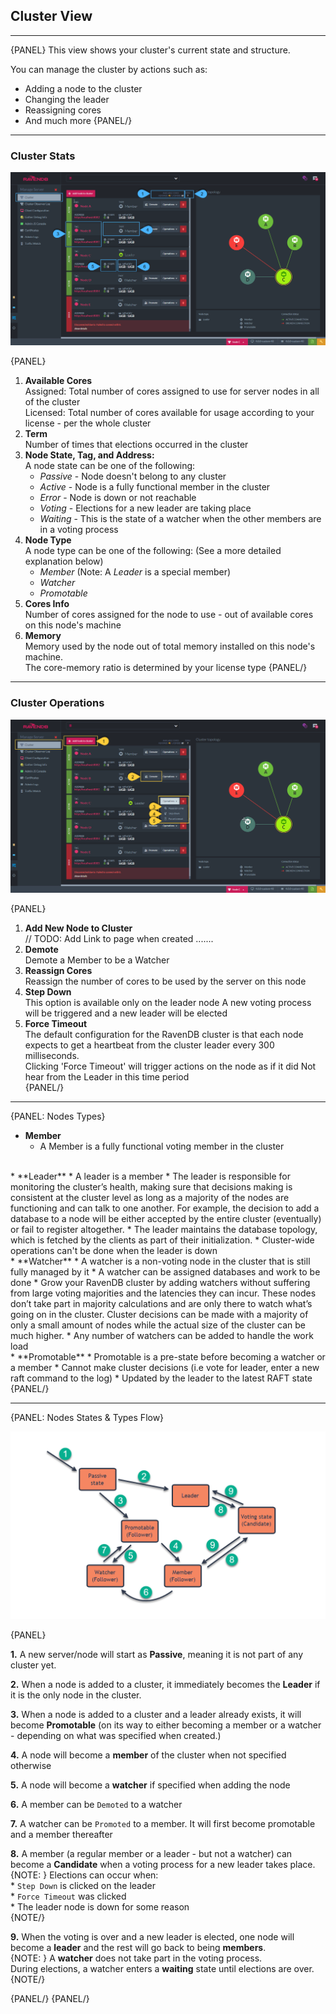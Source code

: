 ﻿## Cluster View
---

{PANEL}
This view shows your cluster's current state and structure.  

You can manage the cluster by actions such as:  

* Adding a node to the cluster
* Changing the leader
* Reassigning cores
* And much more
{PANEL/}

---
### Cluster Stats

![Figure 1. Cluster Stats](images/cluster-view-1.png "Cluster Stats")

{PANEL}

1. **Available Cores**  
   Assigned: Total number of cores assigned to use for server nodes in all of the cluster  
   Licensed: Total number of cores available for usage according to your license - per the whole cluster
2. **Term**  
   Number of times that elections occurred in the cluster
3. **Node State, Tag, and Address:**  
   A node state can be one of the following:  
   * _Passive_ - Node doesn't belong to any cluster
   * _Active_ - Node is a fully functional member in the cluster
   * _Error_ - Node is down or not reachable
   * _Voting_ - Elections for a new leader are taking place
   * _Waiting_ -  This is the state of a watcher when the other members are in a voting process
4. **Node Type**  
   A node type can be one of the following:  (See a more detailed explanation below)  
   * _Member_ (Note: A _Leader_ is a special member)
   * _Watcher_
   * _Promotable_
5. **Cores Info**  
   Number of cores assigned for the node to use - out of available cores on this node's machine
6. **Memory**  
    Memory used by the node out of total memory installed on this node's machine.  
    The core-memory ratio is determined by your license type
{PANEL/}

---
### Cluster Operations

![Figure 2. Cluster Operations](images/cluster-view-2.png "Cluster Operations")

{PANEL}

1. **Add New Node to Cluster**  
   // TODO: Add Link to page when created .......  
2. **Demote**  
   Demote a Member to be a Watcher  
3. **Reassign Cores**  
   Reassign the number of cores to be used by the server on this node  
4. **Step Down**  
   This option is available only on the leader node 
   A new voting process will be triggered and a new leader will be elected  
5. **Force Timeout**  
   The default configuration for the RavenDB cluster is that each node expects to get a heartbeat from the cluster leader every 300 milliseconds.  
   Clicking 'Force Timeout' will trigger actions on the node as if it did Not hear from the Leader in this time period  
{PANEL/}

---
{PANEL: Nodes Types}

* **Member**
  * A Member is a fully functional voting member in the cluster  
<br/>  
* **Leader**
  * A leader is a member
  * The leader is responsible for monitoring the cluster’s health, making sure that decisions making is consistent at the cluster level as long as a majority of the nodes are functioning and can talk to one another.  
    For example, the decision to add a database to a node will be either accepted by the entire cluster (eventually) or fail to register altogether.  
  * The leader maintains the database topology, which is fetched by the clients as part of their initialization.  
  * Cluster-wide operations can't be done when the leader is down  
<br/>  
* **Watcher**
  * A watcher is a non-voting node in the cluster that is still fully managed by it
  * A watcher can be assigned databases and work to be done
  * Grow your RavenDB cluster by adding watchers without suffering from large voting majorities and the latencies they can incur. These nodes don’t take part in majority calculations and are only there to watch what’s going on in the cluster.
    Cluster decisions can be made with a majority of only a small amount of nodes while the actual size of the cluster can be much higher.
  * Any number of watchers can be added to handle the work load  
<br/>  
* **Promotable**  
  * Promotable is a pre-state before becoming a watcher or a member 
  * Cannot make cluster decisions (i.e vote for leader, enter a new raft command to the log) 
  * Updated by the leader to the latest RAFT state 
{PANEL/}

---
{PANEL: Nodes States & Types Flow}

![Figure 3. States Flow](images/cluster-states.png "States Flow")

{PANEL}

**1.** A new server/node will start as **Passive**, meaning it is not part of any cluster yet.  

**2.** When a node is added to a cluster, it immediately becomes the **Leader** if it is the only node in the cluster.  

**3.** When a node is added to a cluster and a leader already exists, it will become **Promotable** (on its way to either becoming a member or a watcher - depending on what was specified when created.)

**4.** A node will become a **member** of the cluster when not specified otherwise  

**5.** A node will become a **watcher** if specified when adding the node  

**6.** A member can be `Demoted` to a watcher  

**7.** A watcher can be `Promoted` to a member. It will first become promotable and a member thereafter  

**8.** A member (a regular member or a leader - but not a watcher) can become a **Candidate** when a voting process for a new leader takes place.  
{NOTE: }
       Elections can occur when:  
       * `Step Down` is clicked on the leader  
       * `Force Timeout` was clicked  
       * The leader node is down for some reason  
{NOTE/}

**9.** When the voting is over and a new leader is elected, one node will become a **leader** and the rest will go back to being **members**.  
{NOTE: }
 A **watcher**  does not take part in the voting process.  
     During elections, a watcher enters a **waiting** state until elections are over.
{NOTE/}

{PANEL/}
{PANEL/}

